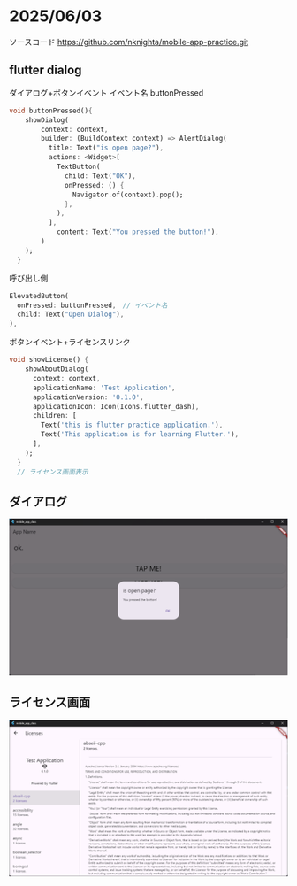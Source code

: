 # 2025/06/03

ソースコード
https://github.com/nknighta/mobile-app-practice.git

## flutter dialog

ダイアログ+ボタンイベント
イベント名 buttonPressed
```dart
void buttonPressed(){
    showDialog(
        context: context,
        builder: (BuildContext context) => AlertDialog(
          title: Text("is open page?"),
          actions: <Widget>[
            TextButton(
              child: Text("OK"),
              onPressed: () {
                Navigator.of(context).pop();
              },
            ),
          ],
            content: Text("You pressed the button!"),
        )
    );
  }
```

呼び出し側
```dart
ElevatedButton(
  onPressed: buttonPressed,　// イベント名
  child: Text("Open Dialog"),
),
```

ボタンイベント+ライセンスリンク
```dart
void showLicense() {
    showAboutDialog(
      context: context,
      applicationName: 'Test Application',
      applicationVersion: '0.1.0',
      applicationIcon: Icon(Icons.flutter_dash),
      children: [
        Text('this is flutter practice application.'),
        Text('This application is for learning Flutter.'),
      ],
    );
  }
  // ライセンス画面表示
```

## ダイアログ
![alt text](diaglog.png)

## ライセンス画面
![alt text](flutter-license.png)